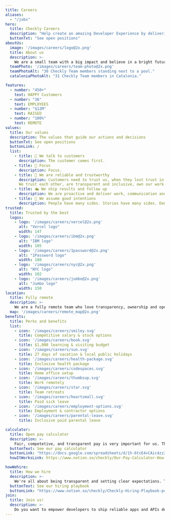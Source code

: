 ```yaml
---
title: Careers
aliases:
  - "/jobs"
hero:
  title: Checkly Careers
  description: "Help create an amazing Developer Experience by delivering the number one active monitoring platform."
  buttonTxt: "See open positions"
aboutUs:
  image: '/images/careers/logo@2x.png'
  title: About us
  description: >-
    We are a small team with a big impact and believe in a bright future where apps are built and shipped more reliably from to dev to production and further.<br /> Our mission is to create the best active monitoring platform for developers. A platform that makes reliability delightful!
  teamPhoto: '/images/careers/team-photo@2x.png'
  teamPhotoAlt: "30 Checkly Team members standing next to a pool."
  cataloniaPhotoAlt: "31 Checkly Team members in Catalonia."

features:
  - number: "450+"
    text: HAPPY Customers
  - number: "36"
    text: EMPLOYEES
  - number: "$12M"
    text: RAISED
  - number: "100%"
    text: REMOTE
values:
  title: Our values
  description: The values that guide our actions and decisions
  buttonTxt: See open positions
  buttonLink: /
  list:
    - title: 🤴 We talk to customers
      description: The customer comes first.
    - title: 🎯 Focus
      description: Focus.
    - title: 🤝 We are reliable and trustworthy
      description: Customers need to trust us, when they lost trust in themselves.
      We trust each other, are transparent and inclusive, own our work and mistakes, ask for and give help, and don’t avoid uncomfortable conversations to help each other improve.
    - title: 🛳️ We ship results and follow up
      description: We are proactive and deliver work, communication and features that make an impact.
    - title: 👼 We assume good intentions
      description: People have many sides. Stories have many sides. Don't judge before learning and listening.
trusted:
  title: Trusted by the best
  logos:
    - logo: '/images/careers/vercel@2x.png'
      alt: "Vercel logo"
      width: 147
    - logo: '/images/careers/ibm@2x.png'
      alt: "IBM logo"
      width: 105
    - logo: '/images/careers/1password@2x.png'
      alt: "1Password logo"
      width: 180
    - logo: '/images/careers/nyc@2x.png'
      alt: "NYC logo"
      width: 102
    - logo: '/images/careers/jumbo@2x.png'
      alt: "Jumbo logo"
      width: 150
location:
  title: Fully remote
  description: >-
    We are a fully remote team who love transparency, ownership and open collaboration. We've got teammates in 13+ countries. As part of our team, you can work from wherever you're happiest and most productive.
  map: '/images/careers/remote_map@2x.png'
benefits:
  title: Perks and benefits
  list:
    - icon: '/images/careers/smiley.svg'
      title: Competitive salary & stock options
    - icon: '/images/careers/book.svg'
      title: $1,000 learning & visiting budget
    - icon: '/images/careers/sun.svg'
      title: 27 days of vacation & local public holidays
    - icon: '/images/careers/health-package.svg'
      title: Inclusive health package
    - icon: '/images/careers/codespaces.svg'
      title: Home office setup
    - icon: '/images/careers/thumbsup.svg'
      title: Work remotely
    - icon: '/images/careers/star.svg'
      title: Team retreats
    - icon: '/images/careers/heartsmall.svg'
      title: Paid sick leave
    - icon: '/images/careers/employment-options.svg'
      title: Employment & contractor options
    - icon: '/images/careers/parental-leave.svg'
      title: Inclusive paid parental leave

calculator:
  title: Open pay calculator
  description: >-
    Fair, competetive, and transparent pay is very important for us. That's why we created an open pay calculator that anyone can use to find out what you make if you joined Checkly.
  buttonText: See our pay calculator
  buttonLink: "https://docs.google.com/spreadsheets/d/1h-6tcE4vCAic4zz24NA3xtEAeJpbw0ooQxYvl5yYrrI/copy"
  howItWorksLink: https://www.notion.so/checkly/Our-Pay-Calculator-How-we-pay-our-team-f3c42feab82b444a9cbf8fed545cb727

howWehire:
  title: How we hire
  description: >-
    We're all about being transparent and setting clear expectations. That's why we've put together our hiring playbook. There you'll find a sneak peek of who we are and what you can expect in our hiring process.
  buttonText: See our hiring playbook
  buttonLink: "https://www.notion.so/checkly/Checkly-Hiring-Playbook-public-54bc05178d3b4118a15effe885f96d1a"
join:
  title: Join us!
  description: >-
    Do you want to empower developers to ship reliable apps and APIs delightfully?<br/>Work for a fully remote company that hires talented people from a wide variety of backgrounds and experiences, and that is committed to a respectful and inclusive work environment. Surround yourself with talented team players who support each other and work together towards one clear goal.
---
```

